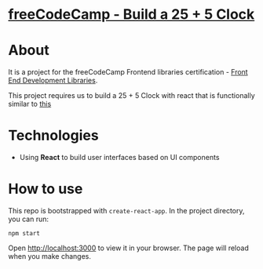 # [freeCodeCamp - Build a 25 + 5 Clock](https://www.freecodecamp.org/learn/front-end-development-libraries/front-end-development-libraries-projects/build-a-25--5-clock)

# About

It is a project for the freeCodeCamp Frontend libraries certification - [Front End Development Libraries](https://www.freecodecamp.org/learn/front-end-development-libraries/).

This project requires us to build a 25 + 5 Clock with react that is functionally similar to [this](https://codepen.io/freeCodeCamp/full/XpKrrW)

# Technologies

- Using **React** to build user interfaces based on UI components

# How to use
This repo is bootstrapped with `create-react-app`. In the project directory, you can run:

```
npm start
```

Open [http://localhost:3000](http://localhost:3000) to view it in your browser. The page will reload when you make changes.